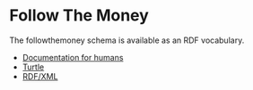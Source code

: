 # Follow The Money

The followthemoney schema is available as an RDF vocabulary.

* [Documentation for humans](http://www.essepuntato.it/lode/owlapi/https://alephdata.github.io/followthemoney/ns/ftm.xml)
* [Turtle](https://alephdata.github.io/followthemoney/ns/ftm.ttl)
* [RDF/XML](https://alephdata.github.io/followthemoney/ns/ftm.xml)